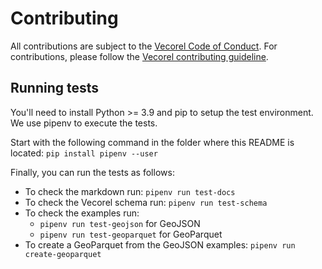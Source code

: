 # Contributing

All contributions are subject to the
[Vecorel Code of Conduct](https://github.com/vecorel/specification/blob/main/CODE_OF_CONDUCT.md).
For contributions, please follow the
[Vecorel contributing guideline](https://github.com/vecorel/specification/blob/main/CONTRIBUTING.md).

## Running tests

You'll need to install Python >= 3.9 and pip to setup the test environment.
We use pipenv to execute the tests.

Start with the following command in the folder where this README is located:
`pip install pipenv --user`

Finally, you can run the tests as follows:

- To check the markdown run: `pipenv run test-docs`
- To check the Vecorel schema run: `pipenv run test-schema`
- To check the examples run:
  - `pipenv run test-geojson` for GeoJSON
  - `pipenv run test-geoparquet` for GeoParquet
- To create a GeoParquet from the GeoJSON examples: `pipenv run create-geoparquet`
